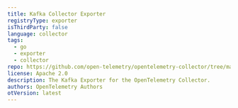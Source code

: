 ```yaml
---
title: Kafka Collector Exporter
registryType: exporter
isThirdParty: false
language: collector
tags:
  - go
  - exporter
  - collector
repo: https://github.com/open-telemetry/opentelemetry-collector/tree/main/exporter/kafkaexporter
license: Apache 2.0
description: The Kafka Exporter for the OpenTelemetry Collector.
authors: OpenTelemetry Authors
otVersion: latest
---
```

